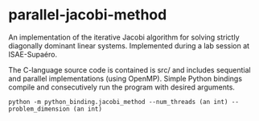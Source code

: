 # parallel-jacobi-method

An implementation of the iterative Jacobi algorithm for solving strictly diagonally dominant linear systems. Implemented during a lab session at ISAE-Supaéro.

The C-language source code is contained is src/ and includes sequential and parallel implementations (using OpenMP).
Simple Python bindings compile and consecutively run the program with desired arguments.

```shell
python -m python_binding.jacobi_method --num_threads (an int) --problem_dimension (an int)
```
